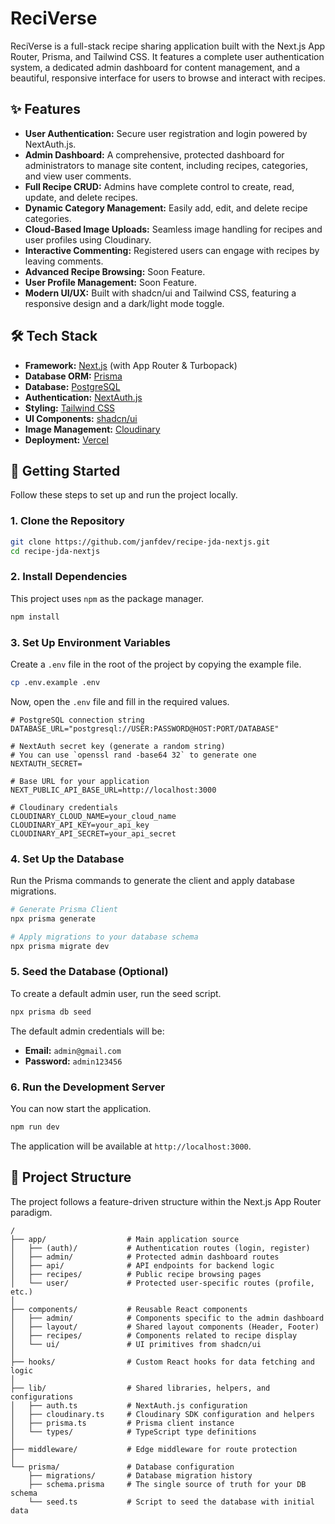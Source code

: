 # **ReciVerse**

ReciVerse is a full-stack recipe sharing application built with the Next.js App Router, Prisma, and Tailwind CSS. It features a complete user authentication system, a dedicated admin dashboard for content management, and a beautiful, responsive interface for users to browse and interact with recipes.

## ✨ Features

- **User Authentication:** Secure user registration and login powered by NextAuth.js.
- **Admin Dashboard:** A comprehensive, protected dashboard for administrators to manage site content, including recipes, categories, and view user comments.
- **Full Recipe CRUD:** Admins have complete control to create, read, update, and delete recipes.
- **Dynamic Category Management:** Easily add, edit, and delete recipe categories.
- **Cloud-Based Image Uploads:** Seamless image handling for recipes and user profiles using Cloudinary.
- **Interactive Commenting:** Registered users can engage with recipes by leaving comments.
- **Advanced Recipe Browsing:** Soon Feature.
- **User Profile Management:** Soon Feature.
- **Modern UI/UX:** Built with shadcn/ui and Tailwind CSS, featuring a responsive design and a dark/light mode toggle.

## 🛠️ Tech Stack

- **Framework:** [Next.js](https://nextjs.org/) (with App Router & Turbopack)
- **Database ORM:** [Prisma](https://www.prisma.io/)
- **Database:** [PostgreSQL](https://www.postgresql.org/)
- **Authentication:** [NextAuth.js](https://next-auth.js.org/)
- **Styling:** [Tailwind CSS](https://tailwindcss.com/)
- **UI Components:** [shadcn/ui](https://ui.shadcn.com/)
- **Image Management:** [Cloudinary](https://cloudinary.com/)
- **Deployment:** [Vercel](https://vercel.com/)

## 🚀 Getting Started

Follow these steps to set up and run the project locally.

### 1. Clone the Repository

```bash
git clone https://github.com/janfdev/recipe-jda-nextjs.git
cd recipe-jda-nextjs
```

### 2. Install Dependencies

This project uses `npm` as the package manager.

```bash
npm install
```

### 3. Set Up Environment Variables

Create a `.env` file in the root of the project by copying the example file.

```bash
cp .env.example .env
```

Now, open the `.env` file and fill in the required values.

```env
# PostgreSQL connection string
DATABASE_URL="postgresql://USER:PASSWORD@HOST:PORT/DATABASE"

# NextAuth secret key (generate a random string)
# You can use `openssl rand -base64 32` to generate one
NEXTAUTH_SECRET=

# Base URL for your application
NEXT_PUBLIC_API_BASE_URL=http://localhost:3000

# Cloudinary credentials
CLOUDINARY_CLOUD_NAME=your_cloud_name
CLOUDINARY_API_KEY=your_api_key
CLOUDINARY_API_SECRET=your_api_secret
```

### 4. Set Up the Database

Run the Prisma commands to generate the client and apply database migrations.

```bash
# Generate Prisma Client
npx prisma generate

# Apply migrations to your database schema
npx prisma migrate dev
```

### 5. Seed the Database (Optional)

To create a default admin user, run the seed script.

```bash
npx prisma db seed
```

The default admin credentials will be:

- **Email:** `admin@gmail.com`
- **Password:** `admin123456`

### 6. Run the Development Server

You can now start the application.

```bash
npm run dev
```

The application will be available at `http://localhost:3000`.

## 📂 Project Structure

The project follows a feature-driven structure within the Next.js App Router paradigm.

```
/
├── app/                  # Main application source
│   ├── (auth)/           # Authentication routes (login, register)
│   ├── admin/            # Protected admin dashboard routes
│   ├── api/              # API endpoints for backend logic
│   ├── recipes/          # Public recipe browsing pages
│   └── user/             # Protected user-specific routes (profile, etc.)
│
├── components/           # Reusable React components
│   ├── admin/            # Components specific to the admin dashboard
│   ├── layout/           # Shared layout components (Header, Footer)
│   ├── recipes/          # Components related to recipe display
│   └── ui/               # UI primitives from shadcn/ui
│
├── hooks/                # Custom React hooks for data fetching and logic
│
├── lib/                  # Shared libraries, helpers, and configurations
│   ├── auth.ts           # NextAuth.js configuration
│   ├── cloudinary.ts     # Cloudinary SDK configuration and helpers
│   ├── prisma.ts         # Prisma client instance
│   └── types/            # TypeScript type definitions
│
├── middleware/           # Edge middleware for route protection
│
└── prisma/               # Database configuration
    ├── migrations/       # Database migration history
    ├── schema.prisma     # The single source of truth for your DB schema
    └── seed.ts           # Script to seed the database with initial data
```
